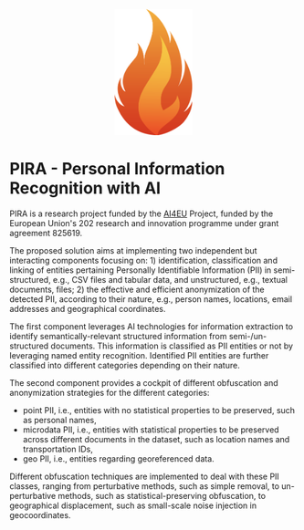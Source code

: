 <p align="center">
  <!-- <img src="https://github.com/tonellotto/pira-project/blob/main/pira.png?raw=true" alt="PIRA" width="611px" height="221px"/> -->
  <img src="https://github.com/tonellotto/pira-project/blob/main/pira.png?raw=true" alt="PIRA" height="221px"/>
</p>

# PIRA -  Personal Information Recognition with AI

PIRA is a research project funded by the [AI4EU](http://www.ai4europe.eu) Project, funded by the European Union's 202 research and innovation programme under grant agreement 825619.

The proposed solution aims at implementing two independent but interacting components focusing on: 1) identification, classification and linking of entities pertaining Personally Identifiable Information (PII) in semi-structured, e.g., CSV files and tabular data, and unstructured, e.g., textual documents, files; 2) the effective and efficient anonymization of the detected PII, according to their nature, e.g., person names, locations, email addresses and geographical coordinates. 

The first component leverages AI technologies for information extraction to identify semantically-relevant structured information from semi-/un-structured documents. This information is classified as PII entities or not by leveraging named entity recognition. Identified PII entities are further classified into different categories depending on their nature. 

The second component provides a cockpit of different obfuscation and anonymization strategies for the different categories: 

* point PII, i.e., entities with no statistical properties to be preserved, such as personal names, 
* microdata PII, i.e., entities with statistical properties to be preserved across different documents in the dataset, such as location names and transportation IDs, 
* geo PII, i.e., entities regarding georeferenced data. 

Different obfuscation techniques are implemented to deal with these PII classes, ranging from perturbative methods, such as simple removal, to un-perturbative methods, such as statistical-preserving obfuscation, to geographical displacement, such as small-scale noise injection in geocoordinates.